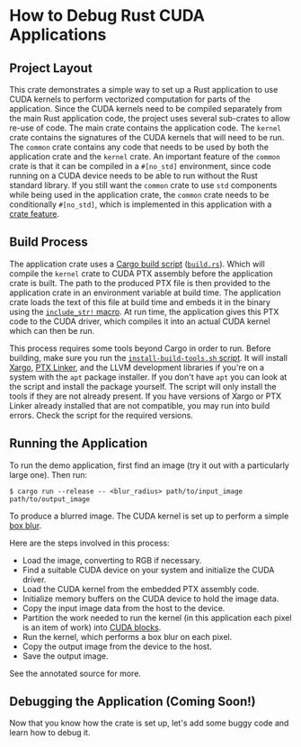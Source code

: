 # How to Debug Rust CUDA Applications

## Project Layout

This crate demonstrates a simple way to set up a Rust application to use CUDA kernels to perform vectorized computation for parts of the application. Since the CUDA kernels need to be compiled separately from the main Rust application code, the project uses several sub-crates to allow re-use of code. The main crate contains the application code. The `kernel` crate contains the signatures of the CUDA kernels that will need to be run. The `common` crate contains any code that needs to be used by both the application crate and the `kernel` crate. An important feature of the `common` crate is that it can be compiled in a `#[no_std]` environment, since code running on a CUDA device needs to be able to run without the Rust standard library. If you still want the `common` crate to use `std` components while being used in the application crate, the `common` crate needs to be conditionally `#[no_std]`, which is implemented in this application with a [crate feature](https://doc.rust-lang.org/cargo/reference/manifest.html#the-features-section).

## Build Process

The application crate uses a [Cargo build script](https://doc.rust-lang.org/cargo/reference/build-scripts.html) ([`build.rs`](./build.rs)). Which will compile the `kernel` crate to CUDA PTX assembly before the application crate is built. The path to the produced PTX file is then provided to the application crate in an environment variable at build time. The application crate loads the text of this file at build time and embeds it in the binary using the [`include_str!` macro](https://doc.rust-lang.org/std/macro.include_str.html). At run time, the application gives this PTX code to the CUDA driver, which compiles it into an actual CUDA kernel which can then be run.

This process requires some tools beyond Cargo in order to run. Before building, make sure you run the [`install-build-tools.sh` script](./install-build-tools.sh). It will install [Xargo](https://github.com/japaric/xargo), [PTX Linker](https://github.com/denzp/rust-ptx-linker), and the LLVM development libraries if you're on a system with the `apt` package installer. If you don't have `apt` you can look at the script and install the package yourself. The script will only install the tools if they are not already present. If you have versions of Xargo or PTX Linker already installed that are not compatible, you may run into build errors. Check the script for the required versions.

## Running the Application

To run the demo application, first find an image (try it out with a particularly large one). Then run:

```
$ cargo run --release -- <blur_radius> path/to/input_image path/to/output_image
```

To produce a blurred image. The CUDA kernel is set up to perform a simple [box blur](https://en.wikipedia.org/wiki/Box_blur).

Here are the steps involved in this process:
* Load the image, converting to RGB if necessary.
* Find a suitable CUDA device on your system and initialize the CUDA driver.
* Load the CUDA kernel from the embedded PTX assembly code.
* Initialize memory buffers on the CUDA device to hold the image data.
* Copy the input image data from the host to the device.
* Partition the work needed to run the kernel (in this application each pixel is an item of work) into [CUDA blocks](https://docs.nvidia.com/cuda/cuda-c-programming-guide/index.html#kernels).
* Run the kernel, which performs a box blur on each pixel.
* Copy the output image from the device to the host.
* Save the output image.

See the annotated source for more.

## Debugging the Application (Coming Soon!)

Now that you know how the crate is set up, let's add some buggy code and learn how to debug it.

